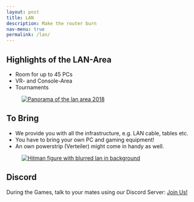 ```yaml
---
layout: post
title: LAN
description: Make the router burn
nav-menu: true
permalink: /lan/
---
```


## Highlights of the LAN-Area

* Room for up to 45 PCs
* VR- and Console-Area
* Tournaments

<figure>
   <a href="/assets/images/lan/lan_panorma.png">
   <img src="/assets/images/lan/lan_panorma.png" style="max-width: 1000px;"
      alt="Panorama of the lan area 2018" />
   </a>
   <figcaption></figcaption>
</figure>

## To Bring
* We provide you with all the infrastructure, e.g. LAN cable, tables etc.
* You have to bring your own PC and gaming equipment!
* An own powerstrip (Verteiler) might come in handy as well. 

<figure>
   <a href="/assets/images/lan/hitman.png">
   <img src="/assets/images/lan/hitman.png" style="max-width: 1000px;"
      alt="Hitman figure with blurred lan in background" />
   </a>
   <figcaption></figcaption>
</figure>

## Discord

During the Games, talk to your mates using our Discord Server: [Join Us!](https://discord.gg/46Hg8v57s9)
